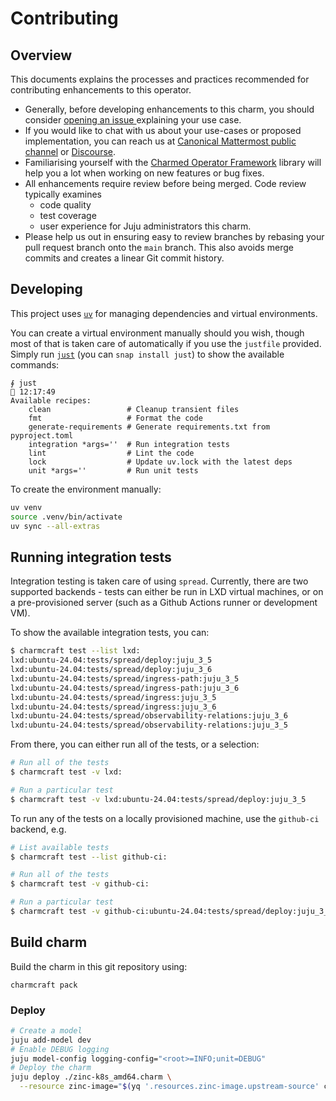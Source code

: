 # Contributing

## Overview

This documents explains the processes and practices recommended for contributing enhancements to
this operator.

- Generally, before developing enhancements to this charm, you should consider [opening an issue
  ](https://github.com/jnsgruk/zinc-k8s-operator/issues) explaining your use case.
- If you would like to chat with us about your use-cases or proposed implementation, you can reach
  us at [Canonical Mattermost public channel](https://chat.charmhub.io/charmhub/channels/charm-dev)
  or [Discourse](https://discourse.charmhub.io/).
- Familiarising yourself with the [Charmed Operator Framework](https://juju.is/docs/sdk) library
  will help you a lot when working on new features or bug fixes.
- All enhancements require review before being merged. Code review typically examines
  - code quality
  - test coverage
  - user experience for Juju administrators this charm.
- Please help us out in ensuring easy to review branches by rebasing your pull request branch onto
  the `main` branch. This also avoids merge commits and creates a linear Git commit history.

## Developing

This project uses [`uv`](https://github.com/astral-sh/uv) for managing dependencies and virtual
environments.

You can create a virtual environment manually should you wish, though most of that is taken
care of automatically if you use the `justfile` provided. Simply run
[`just`](https://github.com/casey/just) (you can `snap install just`) to show the available
commands:

```shell
∮ just                                                                                           12:17:49
Available recipes:
    clean                 # Cleanup transient files
    fmt                   # Format the code
    generate-requirements # Generate requirements.txt from pyproject.toml
    integration *args=''  # Run integration tests
    lint                  # Lint the code
    lock                  # Update uv.lock with the latest deps
    unit *args=''         # Run unit tests
```

To create the environment manually:

```bash
uv venv
source .venv/bin/activate
uv sync --all-extras
```

## Running integration tests

Integration testing is taken care of using `spread`. Currently, there are two supported backends -
tests can either be run in LXD virtual machines, or on a pre-provisioned server (such as a Github
Actions runner or development VM).

To show the available integration tests, you can:

```bash
$ charmcraft test --list lxd:
lxd:ubuntu-24.04:tests/spread/deploy:juju_3_5
lxd:ubuntu-24.04:tests/spread/deploy:juju_3_6
lxd:ubuntu-24.04:tests/spread/ingress-path:juju_3_5
lxd:ubuntu-24.04:tests/spread/ingress-path:juju_3_6
lxd:ubuntu-24.04:tests/spread/ingress:juju_3_5
lxd:ubuntu-24.04:tests/spread/ingress:juju_3_6
lxd:ubuntu-24.04:tests/spread/observability-relations:juju_3_6
lxd:ubuntu-24.04:tests/spread/observability-relations:juju_3_5
```

From there, you can either run all of the tests, or a selection:

```bash
# Run all of the tests
$ charmcraft test -v lxd:

# Run a particular test
$ charmcraft test -v lxd:ubuntu-24.04:tests/spread/deploy:juju_3_5
```

To run any of the tests on a locally provisioned machine, use the `github-ci` backend, e.g.

```bash
# List available tests
$ charmcraft test --list github-ci:

# Run all of the tests
$ charmcraft test -v github-ci:

# Run a particular test
$ charmcraft test -v github-ci:ubuntu-24.04:tests/spread/deploy:juju_3_5
```

## Build charm

Build the charm in this git repository using:

```shell
charmcraft pack
```

### Deploy

```bash
# Create a model
juju add-model dev
# Enable DEBUG logging
juju model-config logging-config="<root>=INFO;unit=DEBUG"
# Deploy the charm
juju deploy ./zinc-k8s_amd64.charm \
  --resource zinc-image="$(yq '.resources.zinc-image.upstream-source' charmcraft.yaml)"
```
